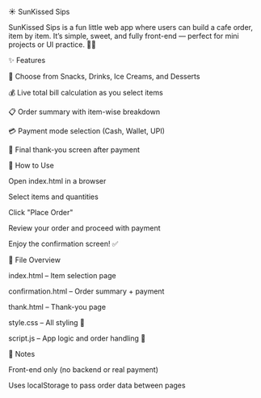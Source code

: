 ☀️ SunKissed Sips

SunKissed Sips is a fun little web app where users can build a cafe order, item by item. It’s simple, sweet, and fully front-end — perfect for mini projects or UI practice. 🍹🍰

✨ Features

🍕 Choose from Snacks, Drinks, Ice Creams, and Desserts

💰 Live total bill calculation as you select items

📋 Order summary with item-wise breakdown

💳 Payment mode selection (Cash, Wallet, UPI)

🎉 Final thank-you screen after payment

🚀 How to Use

Open index.html in a browser

Select items and quantities

Click "Place Order"

Review your order and proceed with payment

Enjoy the confirmation screen! ✅

📁 File Overview

index.html – Item selection page

confirmation.html – Order summary + payment

thank.html – Thank-you page

style.css – All styling 🎨

script.js – App logic and order handling 🧠

📝 Notes

Front-end only (no backend or real payment)

Uses localStorage to pass order data between pages